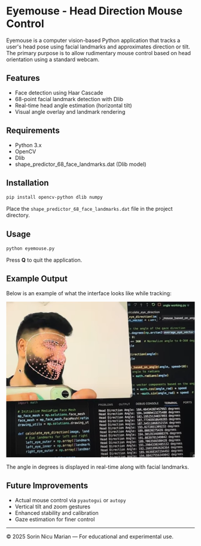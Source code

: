 # Eyemouse - Head Direction Mouse Control

Eyemouse is a computer vision-based Python application that tracks a user's head pose using facial landmarks and approximates direction or tilt. The primary purpose is to allow rudimentary mouse control based on head orientation using a standard webcam.

## Features

- Face detection using Haar Cascade
- 68-point facial landmark detection with Dlib
- Real-time head angle estimation (horizontal tilt)
- Visual angle overlay and landmark rendering

## Requirements

- Python 3.x
- OpenCV
- Dlib
- shape_predictor_68_face_landmarks.dat (Dlib model)

## Installation

```bash
pip install opencv-python dlib numpy
```

Place the `shape_predictor_68_face_landmarks.dat` file in the project directory.

## Usage

```bash
python eyemouse.py
```

Press **Q** to quit the application.

## Example Output

Below is an example of what the interface looks like while tracking:

![Eyemouse Example Output](https://github.com/sorinnicumarian/EyeMouse/blob/main/Demo%20Screenshot.png)

The angle in degrees is displayed in real-time along with facial landmarks.

## Future Improvements

- Actual mouse control via `pyautogui` or `autopy`
- Vertical tilt and zoom gestures
- Enhanced stability and calibration
- Gaze estimation for finer control

---

© 2025 Sorin Nicu Marian — For educational and experimental use.
